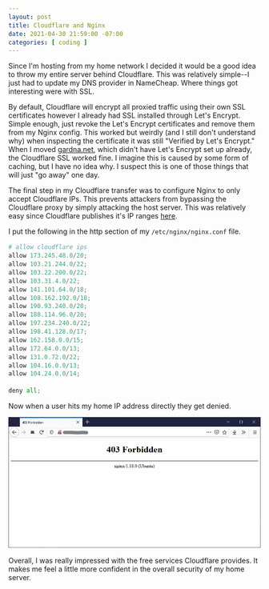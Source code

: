 ```yaml
---
layout: post
title: Cloudflare and Nginx
date: 2021-04-30 21:59:00 -07:00
categories: [ coding ]
---
```


Since I'm hosting from my home network I decided it would be a good idea to throw my entire server behind Cloudflare. This was relatively simple--I just had to update my DNS provider in NameCheap. Where things got interesting were with SSL.

By default, Cloudflare will encrypt all proxied traffic using their own SSL certificates however I already had SSL installed through Let's Encrypt. Simple enough, just revoke the Let's Encrypt certificates and remove them from my Nginx config. This worked but weirdly (and I still don't understand why) when inspecting the certificate it was still "Verified by Let's Encrypt." When I moved [gardna.net](https://gardna.net/), which didn't have Let's Encrypt set up already, the Cloudflare SSL worked fine. I imagine this is caused by some form of caching, but I have no idea why. I suspect this is one of those things that will just "go away" one day.

The final step in my Cloudflare transfer was to configure Nginx to only accept Cloudflare IPs. This prevents attackers from bypassing the Cloudflare proxy by simply attacking the host server. This was relatively easy since Cloudflare publishes it's IP ranges [here](https://www.cloudflare.com/ips/).

I put the following in the http section of my `/etc/nginx/nginx.conf` file.

```python
# allow cloudflare ips
allow 173.245.48.0/20;
allow 103.21.244.0/22;
allow 103.22.200.0/22;
allow 103.31.4.0/22;
allow 141.101.64.0/18;
allow 108.162.192.0/18;
allow 190.93.240.0/20;
allow 188.114.96.0/20;
allow 197.234.240.0/22;
allow 198.41.128.0/17;
allow 162.158.0.0/15;
allow 172.64.0.0/13;
allow 131.0.72.0/22;
allow 104.16.0.0/13;
allow 104.24.0.0/14;

deny all;
```

Now when a user hits my home IP address directly they get denied.

![denied](/assets/img/2021-04-30-cloudflare/denied.png)

Overall, I was really impressed with the free services Cloudflare provides. It makes me feel a little more confident in the overall security of my home server.